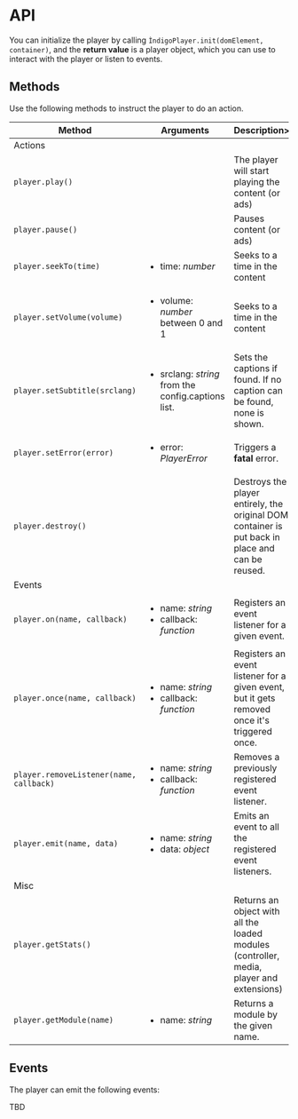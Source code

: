 # API

You can initialize the player by calling `ÌndigoPlayer.init(domElement, container)`, and the **return value** is a player object, which you can use to interact with the player or listen to events.

## Methods

Use the following methods to instruct the player to do an action.

<table class="api-table">
  <thead>
    <tr>
        <th>Method</th>
        <th>Arguments</th>
        <th>Description>
    </tr>
  </thead>
  <tbody>
    <tr>
      <td colspan="3" class="title">Actions</td>
    </tr>
    <tr>
      <td><code>player.play()</code></td>
      <td></td>
      <td>The player will start playing the content (or ads)</td>
    </tr>
    <tr>
      <td><code>player.pause()</code></td>
      <td></td>
      <td>Pauses content (or ads)</td>
    </tr>
    <tr>
      <td><code>player.seekTo(time)</code></td>
      <td>
        <ul>
          <li>time: <i>number</i></li>
        </ul>
      </td>
      <td>Seeks to a time in the content</td>
    </tr>
    <tr>
      <td><code>player.setVolume(volume)</code></td>
      <td>
        <ul>
          <li>volume: <i>number</i> between 0 and 1</li>
        </ul>
      </td>
      <td>Seeks to a time in the content</td>
    </tr>
    <tr>
      <td><code>player.setSubtitle(srclang)</code></td>
      <td>
        <ul>
          <li>srclang: <i>string</i> from the config.captions list.</li>
        </ul>
      </td>
      <td>Sets the captions if found. If no caption can be found, none is shown.</td>
    </tr>
    <tr>
      <td><code>player.setError(error)</code></td>
      <td>
        <ul>
          <li>error: <i>PlayerError</i></li>
        </ul>
      </td>
      <td>Triggers a <b>fatal</b> error.</td>
    </tr>
    <tr>
      <td><code>player.destroy()</code></td>
      <td></td>
      <td>Destroys the player entirely, the original DOM container is put back in place and can be reused.</td>
    </tr>
    <tr>
      <td colspan="3" class="title">Events</td>
    </tr>
    <tr>
      <td><code>player.on(name, callback)</code></td>
      <td>
        <ul>
          <li>name: <i>string</i></li>
          <li>callback: <i>function</i></li>
        </ul>
      </td>
      <td>Registers an event listener for a given event.</td>
    </tr>
    <tr>
      <td><code>player.once(name, callback)</code></td>
      <td>
        <ul>
          <li>name: <i>string</i></li>
          <li>callback: <i>function</i></li>
        </ul>
      </td>
      <td>Registers an event listener for a given event, but it gets removed once it's triggered once.</td>
    </tr>
    <tr>
      <td><code>player.removeListener(name, callback)</code></td>
      <td>
        <ul>
          <li>name: <i>string</i></li>
          <li>callback: <i>function</i></li>
        </ul>
      </td>
      <td>Removes a previously registered event listener.</td>
    </tr>
    <tr>
      <td><code>player.emit(name, data)</code></td>
      <td>
        <ul>
          <li>name: <i>string</i></li>
          <li>data: <i>object</i></li>
        </ul>
      </td>
      <td>Emits an event to all the registered event listeners.</td>
    </tr>
    <tr>
      <td colspan="3" class="title">Misc</td>
    </tr>
    <tr>
      <td><code>player.getStats()</code></td>
      <td></td>
      <td>Returns an object with all the loaded modules (controller, media, player and extensions)</td>
    </tr>
    <tr>
      <td><code>player.getModule(name)</code></td>
      <td>
        <ul>
          <li>name: <i>string</i></li>
        </ul>
      </td>
      <td>Returns a module by the given name.</td>
    </tr>
  </tbody>
</table>

## Events

The player can emit the following events:

TBD